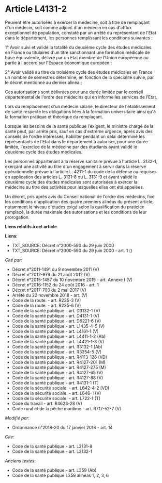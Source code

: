 # Article L4131-2

Peuvent être autorisées à exercer la médecine, soit à titre de remplaçant d'un médecin, soit comme adjoint d'un médecin en
cas d'afflux exceptionnel de population, constaté par un arrêté du représentant de l'Etat dans le département, les personnes
remplissant les conditions suivantes :

1° Avoir suivi et validé la totalité du deuxième cycle des études médicales en France ou titulaires d'un titre sanctionnant
une formation médicale de base équivalente, délivré par un Etat membre de l'Union européenne ou partie à l'accord sur
l'Espace économique européen ;

2° Avoir validé au titre du troisième cycle des études médicales en France un nombre de semestres déterminé, en fonction de
la spécialité suivie, par le décret mentionné au dernier alinéa ;

Ces autorisations sont délivrées pour une durée limitée par le conseil départemental de l'ordre des médecins qui en informe
les services de l'Etat.

Lors du remplacement d'un médecin salarié, le directeur de l'établissement de santé respecte les obligations liées à la
formation universitaire ainsi qu'à la formation pratique et théorique du remplaçant.

Lorsque les besoins de la santé publique l'exigent, le ministre chargé de la santé peut, par arrêté pris, sauf en cas
d'extrême urgence, après avis des conseils de l'ordre intéressés, habiliter pendant un délai déterminé les représentants de
l'Etat dans le département à autoriser, pour une durée limitée, l'exercice de la médecine par des étudiants ayant validé le
deuxième cycle des études médicales.

Les personnes appartenant à la réserve sanitaire prévue à l'article L. 3132-1, exerçant une activité au titre d'un engagement
à servir dans la réserve opérationnelle prévue à l'article L. 4211-1 du code de la défense ou requises en application des
articles L. 3131-8 ou L. 3131-9 et ayant validé le deuxième cycle des études médicales sont autorisées à exercer la médecine
au titre des activités pour lesquelles elles ont été appelées.

Un décret, pris après avis du Conseil national de l'ordre des médecins, fixe les conditions d'application des quatre premiers
alinéas du présent article, notamment le niveau d'études exigé selon la qualification du praticien remplacé, la durée
maximale des autorisations et les conditions de leur prorogation.

**Liens relatifs à cet article**

**Liens**:

  - TXT_SOURCE: Décret n°2000-590 du 29 juin 2000
  - TXT_SOURCE: Décret n°2000-590 du 29 juin 2000 - art. 1 ()

_Cité par_:

  - Décret n°2011-1491 du 9 novembre 2011 (V)
  - Décret n°2012-979 du 21 août 2012 (V)
  - Décret n°2015-1457 du 10 novembre 2015 - art. Annexe I (V)
  - Décret n°2016-1152 du 24 août 2016 - art. 1
  - Décret n°2017-703 du 2 mai 2017 (V)
  - Arrêté du 22 novembre 2018 - art. (V)
  - Code de la route. - art. R235-3 (V)
  - Code de la route. - art. R235-6 (V)
  - Code de la santé publique - art. D3132-1 (V)
  - Code de la santé publique - art. D4131-1 (V)
  - Code de la santé publique - art. D6221-6 (V)
  - Code de la santé publique - art. L1435-4-5 (V)
  - Code de la santé publique - art. L4161-1 (V)
  - Code de la santé publique - art. L4411-1-2 (Ab)
  - Code de la santé publique - art. L4421-1-3 (V)
  - Code de la santé publique - art. R3132-1 (Ab)
  - Code de la santé publique - art. R3354-5 (V)
  - Code de la santé publique - art. R4113-126 (VD)
  - Code de la santé publique - art. R4127-201 (M)
  - Code de la santé publique - art. R4127-275 (M)
  - Code de la santé publique - art. R4127-65 (V)
  - Code de la santé publique - art. R4127-88 (V)
  - Code de la santé publique - art. R4131-1 (T)
  - Code de la sécurité sociale. - art. L642-4-2 (VD)
  - Code de la sécurité sociale. - art. L646-1 (V)
  - Code de la sécurité sociale. - art. L722-1 (T)
  - Code du travail - art. R4623-28 (V)
  - Code rural et de la pêche maritime - art. R717-52-7 (V)

_Modifié par_:

  - Ordonnance n°2018-20 du 17 janvier 2018 - art. 14

_Cite_:

  - Code de la santé publique - art. L3131-8
  - Code de la santé publique - art. L3132-1

_Anciens textes_:

  - Code de la santé publique - art. L359 (Ab)
  - Code de la santé publique L359 alinéas 1, 2, 3, 6
